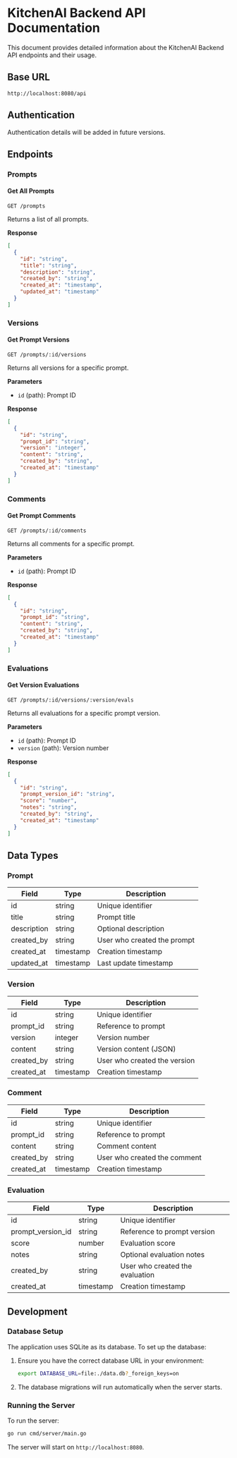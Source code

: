 # KitchenAI Backend API Documentation

This document provides detailed information about the KitchenAI Backend API endpoints and their usage.

## Base URL

```
http://localhost:8080/api
```

## Authentication

Authentication details will be added in future versions.

## Endpoints

### Prompts

#### Get All Prompts

```http
GET /prompts
```

Returns a list of all prompts.

**Response**
```json
[
  {
    "id": "string",
    "title": "string",
    "description": "string",
    "created_by": "string",
    "created_at": "timestamp",
    "updated_at": "timestamp"
  }
]
```

### Versions

#### Get Prompt Versions

```http
GET /prompts/:id/versions
```

Returns all versions for a specific prompt.

**Parameters**
- `id` (path): Prompt ID

**Response**
```json
[
  {
    "id": "string",
    "prompt_id": "string",
    "version": "integer",
    "content": "string",
    "created_by": "string",
    "created_at": "timestamp"
  }
]
```

### Comments

#### Get Prompt Comments

```http
GET /prompts/:id/comments
```

Returns all comments for a specific prompt.

**Parameters**
- `id` (path): Prompt ID

**Response**
```json
[
  {
    "id": "string",
    "prompt_id": "string",
    "content": "string",
    "created_by": "string",
    "created_at": "timestamp"
  }
]
```

### Evaluations

#### Get Version Evaluations

```http
GET /prompts/:id/versions/:version/evals
```

Returns all evaluations for a specific prompt version.

**Parameters**
- `id` (path): Prompt ID
- `version` (path): Version number

**Response**
```json
[
  {
    "id": "string",
    "prompt_version_id": "string",
    "score": "number",
    "notes": "string",
    "created_by": "string",
    "created_at": "timestamp"
  }
]
```

## Data Types

### Prompt
| Field | Type | Description |
|-------|------|-------------|
| id | string | Unique identifier |
| title | string | Prompt title |
| description | string | Optional description |
| created_by | string | User who created the prompt |
| created_at | timestamp | Creation timestamp |
| updated_at | timestamp | Last update timestamp |

### Version
| Field | Type | Description |
|-------|------|-------------|
| id | string | Unique identifier |
| prompt_id | string | Reference to prompt |
| version | integer | Version number |
| content | string | Version content (JSON) |
| created_by | string | User who created the version |
| created_at | timestamp | Creation timestamp |

### Comment
| Field | Type | Description |
|-------|------|-------------|
| id | string | Unique identifier |
| prompt_id | string | Reference to prompt |
| content | string | Comment content |
| created_by | string | User who created the comment |
| created_at | timestamp | Creation timestamp |

### Evaluation
| Field | Type | Description |
|-------|------|-------------|
| id | string | Unique identifier |
| prompt_version_id | string | Reference to prompt version |
| score | number | Evaluation score |
| notes | string | Optional evaluation notes |
| created_by | string | User who created the evaluation |
| created_at | timestamp | Creation timestamp |

## Development

### Database Setup

The application uses SQLite as its database. To set up the database:

1. Ensure you have the correct database URL in your environment:
   ```bash
   export DATABASE_URL=file:./data.db?_foreign_keys=on
   ```

2. The database migrations will run automatically when the server starts.

### Running the Server

To run the server:

```bash
go run cmd/server/main.go
```

The server will start on `http://localhost:8080`. 